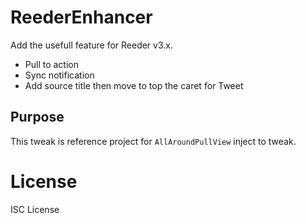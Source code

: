 # ReederEnhancer
Add the usefull feature for Reeder v3.x.

* Pull to action
* Sync notification
* Add source title then move to top the caret for Tweet

## Purpose
This tweak is reference project for `AllAroundPullView` inject to tweak.

# License
ISC License
